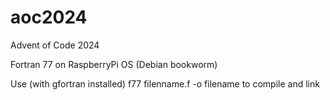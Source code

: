 # aoc2024
Advent of Code 2024

Fortran 77 on RaspberryPi OS (Debian bookworm)

Use (with gfortran installed) f77 filenname.f -o filename to compile and link
